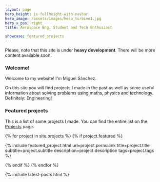 ```yaml
---
layout: page
hero_height: is-fullheight-with-navbar
hero_image: /assets/images/hero_turbine1.jpg
hero_x_pos: right
title: Aerospace Eng. Student and Tech Enthusiast

showcase: featured_projects
---
```


<div class="notification is-danger">
  Please, note that this site is under <strong>heavy development</strong>. There will be more content available soon.
</div>

### Welcome!

Welcome to my website! I'm Miguel Sánchez.

On this site you will find projects I made in the past as well as some useful information about solving problems using maths, physics and technology.  
Definitely: Engineering!

### Featured projects

This is a list of some projects I made. You can find the entire list on the [Projects](/projects/) page.

{% for project in site.projects %}
{% if project.featured %}

{% include featured_project.html url=project.permalink title=project.title subtitle=project.subtitle description=project.description tags=project.tags %}

{% endif %}
{% endfor %}

{% include latest-posts.html %} 
